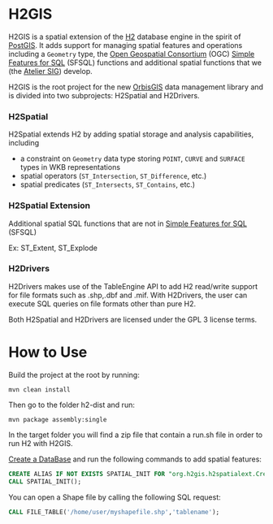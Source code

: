 H2GIS
=====

H2GIS is a spatial extension of the [H2](http://www.h2database.com/) database
engine in the spirit of [PostGIS](http://postgis.net/). It adds support for
managing spatial features and operations including a `Geometry` type, the [Open
Geospatial Consortium](http://www.opengeospatial.org/) (OGC) [Simple Features
for SQL](http://www.opengeospatial.org/standards/sfs) (SFSQL) functions and
additional spatial functions that we (the [Atelier SIG](http://www.irstv.fr/))
develop. 

H2GIS is the root project for the new [OrbisGIS](http://www.orbisgis.org/) data
management library and is divided into two subprojects: H2Spatial and
H2Drivers.

### H2Spatial
H2Spatial extends H2 by adding spatial storage and analysis capabilities,
including

- a constraint on `Geometry` data type storing `POINT`, `CURVE` and `SURFACE` types in
  WKB representations
- spatial operators (`ST_Intersection`, `ST_Difference`, etc.)
- spatial predicates (`ST_Intersects`, `ST_Contains`, etc.)
### H2Spatial Extension

Additional spatial SQL functions that are not in [Simple Features for SQL](http://www.opengeospatial.org/standards/sfs) (SFSQL)

Ex: ST_Extent, ST_Explode

### H2Drivers
H2Drivers makes use of the TableEngine API to add H2 read/write support for file
formats such as .shp,.dbf and .mif. With H2Drivers, the user can execute SQL queries
on file formats other than pure H2.

Both H2Spatial and H2Drivers are licensed under the GPL 3 license terms.
           
# How to Use

Build the project at the root by running:

```bsh
mvn clean install
```
Then go to the folder h2-dist and run:
```bsh
mvn package assembly:single
```

In the target folder you will find a zip file that contain a run.sh file in order to run H2 with H2GIS.

[Create a DataBase](http://www.h2database.com/html/quickstart.html) and run the following commands to add spatial features:

```sql
CREATE ALIAS IF NOT EXISTS SPATIAL_INIT FOR "org.h2gis.h2spatialext.CreateSpatialExtension.initSpatialExtension";
CALL SPATIAL_INIT();
```

You can open a Shape file by calling the following SQL request:

```sql
CALL FILE_TABLE('/home/user/myshapefile.shp','tablename');
```